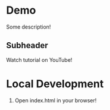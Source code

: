 # Demo

Some description!

## Subheader

Watch tutorial on YouTube!

# Local Development

1. Open index.html in your browser!
